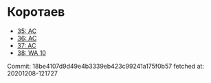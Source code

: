 # Коротаев
- [35: AC](35.md)
- [36: AC](36.md)
- [37: AC](37.md)
- [38: WA 10](38.md)

Commit: 18be4107d9d49e4b3339eb423c99241a175f0b57
 fetched at: 20201208-121727
